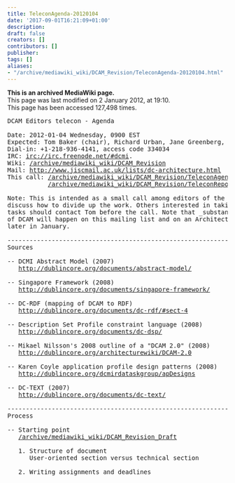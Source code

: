 ```yaml
---
title: TeleconAgenda-20120104
date: '2017-09-01T16:21:09+01:00'
description: 
draft: false
creators: []
contributors: []
publisher: 
tags: []
aliases:
- "/archive/mediawiki_wiki/DCAM_Revision/TeleconAgenda-20120104.html"
---
```


 **This is an archived MediaWiki page.**  
This page was last modified on 2 January 2012, at 19:10.  
This page has been accessed 127,498 times.

<pre>DCAM Editors telecon - Agenda 

Date: 2012-01-04 Wednesday, 0900 EST
Expected: Tom Baker (chair), Richard Urban, Jane Greenberg, Kai Eckert, Michael Panzer
Dial-in: +1-218-936-4141, access code 334034
IRC: <a href="irc://irc.freenode.net/#dcmi" class="external free" rel="nofollow">irc://irc.freenode.net/#dcmi</a>.
Wiki: <a href="/mediawiki_wiki/DCAM_Revision.md" class="external free" rel="nofollow">/archive/mediawiki_wiki/DCAM_Revision</a>
Mail: <a href="http://www.jiscmail.ac.uk/lists/dc-architecture.html" class="external free" rel="nofollow">http://www.jiscmail.ac.uk/lists/dc-architecture.html</a>
This call: <a href="/mediawiki_wiki/DCAM_Revision/TeleconAgenda-20120104.md" class="external free" rel="nofollow">/archive/mediawiki_wiki/DCAM_Revision/TeleconAgenda-20120104</a>
           <a href="/mediawiki_wiki/DCAM_Revision/TeleconReport-20120104.md" class="external free" rel="nofollow">/archive/mediawiki_wiki/DCAM_Revision/TeleconReport-20120104</a> [*]

Note: This is intended as a small call among editors of the revised DCAM to
discuss how to divide up the work. Others interested in taking on _editorial_
tasks should contact Tom before the call. Note that _substantive_ discussion
of DCAM will happen on this mailing list and on an Architecture Forum telecon
later in January.

----------------------------------------------------------------------
Sources

-- DCMI Abstract Model (2007)
   <a href="http://dublincore.org/documents/abstract-model/" class="external free" rel="nofollow">http://dublincore.org/documents/abstract-model/</a>

-- Singapore Framework (2008)
   <a href="http://dublincore.org/documents/singapore-framework/" class="external free" rel="nofollow">http://dublincore.org/documents/singapore-framework/</a>

-- DC-RDF (mapping of DCAM to RDF)
   <a href="http://dublincore.org/documents/dc-rdf/#sect-4" class="external free" rel="nofollow">http://dublincore.org/documents/dc-rdf/#sect-4</a>

-- Description Set Profile constraint language (2008)
   <a href="http://dublincore.org/documents/dc-dsp/" class="external free" rel="nofollow">http://dublincore.org/documents/dc-dsp/</a>

-- Mikael Nilsson's 2008 outline of a "DCAM 2.0" (2008)
   <a href="http://dublincore.org/architecturewiki/DCAM-2.0" class="external free" rel="nofollow">http://dublincore.org/architecturewiki/DCAM-2.0</a>

-- Karen Coyle application profile design patterns (2008)
   <a href="http://dublincore.org/dcmirdataskgroup/apDesigns" class="external free" rel="nofollow">http://dublincore.org/dcmirdataskgroup/apDesigns</a>

-- DC-TEXT (2007)
   <a href="http://dublincore.org/documents/dc-text/" class="external free" rel="nofollow">http://dublincore.org/documents/dc-text/</a>

----------------------------------------------------------------------
Process

-- Starting point 
   <a href="/mediawiki_wiki/DCAM_Revision_Draft.md" class="external free" rel="nofollow">/archive/mediawiki_wiki/DCAM_Revision_Draft</a>

   1. Structure of document
      User-oriented section versus technical section

   2. Writing assignments and deadlines
</pre>
